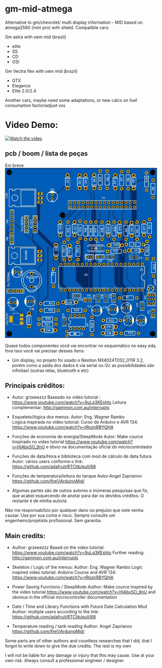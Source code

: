 # gm-mid-atmega
Alternative to gm/chevrolet/ multi display information - MID based on atmega2560 (mini pro) with shield.
Compatible cars:

Gm astra with oem mid (brazil)
* elite
* SS
* CD
* GSI

Gm Vectra flex with oem mid (brazil)
* GTX
* Elegance
* Elite 2.0/2.4

Another cars, maybe need some adaptations, or new calcs on fuel consumption factor/adjust vss

# Video Demo:

[![Watch the video](http://i3.ytimg.com/vi/AK_T6fzSQlk/hqdefault.jpg)](https://youtu.be/AK_T6fzSQlk)


## pcb / boom / lista de peças
Em breve
![gm-mid-atmega](https://raw.githubusercontent.com/unBond/gm-mid-atmega/master/pcb_beta.jpg)

Quase todos componentes você vai encontrar no esquemático no easy eda, fora isso você vai precisar 
desses ítens:

* Um display, no projeto foi usado o Nextion  NX4024T032_011R	3.2, porém como a saída dos dados é via serial ou i2c as possibilidades são infinitas! (outras telas, bluetooth e etc)

## Principais créditos:

* Autor: grzeeezzz
Baseado no video tutorial : https://www.youtube.com/watch?v=9uLg3KEshto
Leitura complementar: http://gammon.com.au/interrupts

* Esqueleto/lógica dos menus: 
Autor: Eng. Wagner Rambo  
Lógica inspirada no video tutorial: Curso de Arduino e AVR 134: https://www.youtube.com/watch?v=tRoznRBYQHA

* Funções de economia de energia/SleepMode
Autor: Make cource
Inspirado no video tutorial https://www.youtube.com/watch?v=HiAbxSO_9nU e óbvio na documentação oficial do microcontrolador

* Funções de data/Hora e biblioteca com mod de cálculo de data futura 
Autor: vários users conforme o link:
https://github.com/adafruit/RTClib/pull/68

* Funções de temperatura/leitura do tanque
Autor:Angel Zaprianov 
https://github.com/fire1/ArduinoMid/

* Algumas partes são de outros autores e inúmeras pesquisas que fiz, que acabei esquecendo de anotar para dar os devidos créditos.
O restante é de minha autoria

Não me responsabilizo por qualquer dano ou prejuízo que este venha causar.
Use por sua conta e risco. Sempre consulte um engenheiro/projetista profissional. Sem garantia.

## Main credits:

* Author: grzeeezzz
Based on the video tutorial: https://www.youtube.com/watch?v=9uLg3KEshto
Further reading: http://gammon.com.au/interrupts

* Skeleton / Logic of the menus:
Author: Eng. Wagner Rambo
Logic inspired video tutorial: Arduino Course and AVR 134: https://www.youtube.com/watch?v=tRoznRBYQHA

* Power Saving Functions / SleepMode
Author: Make cource
Inspired by the video tutorial https://www.youtube.com/watch?v=HiAbxSO_9nU and obvious in the official microcontroller documentation

* Date / Time and Library Functions with Future Date Calculation Mod
Author: multiple users according to the link:
https://github.com/adafruit/RTClib/pull/68

* Temperature reading / tank reading
Author: Angel Zaprianov
https://github.com/fire1/ArduinoMid/

Some parts are of other authors and countless researches that I did, that I forgot to write down to give the due credits.
The rest is my own

I will not be liable for any damage or injury that this may cause.
Use at your own risk. Always consult a professional engineer / designer.


